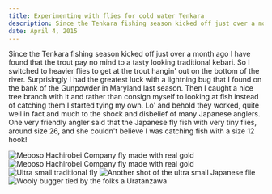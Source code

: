 ```yaml
---
title: Experimenting with flies for cold water Tenkara
description: Since the Tenkara fishing season kicked off just over a month ago I have found that the trout pay no mind to a tasty looking traditional kebari.
date: April 4, 2015
---
```

<div class="w-8/12 max-w-5xl mx-auto m-8 p-8">
<p class="mb-2">Since the Tenkara fishing season kicked off just over a month ago I have found that the trout pay no mind to a tasty looking traditional kebari. So I switched to heavier flies to get at the trout hangin' out on the bottom of the river. Surprisingly I had the greatest luck with a lightning bug that I found on the bank of the Gunpowder in Maryland last season. Then I caught a nice tree branch with it and rather than consign myself to looking at fish instead of catching them I started tying my own. Lo' and behold they worked, quite well in fact and much to the shock and disbelief of many Japanese anglers. One very friendly angler said that the Japanese fly fish with very tiny flies, around size 26, and she couldn't believe I was catching fish with a size 12 hook!</p>

<img class="w-8/12 rounded-lg shadow-lg mx-auto" src="https://fallfish-tenkara-images.s3-us-west-1.amazonaws.com/FfT+-+Flies/Meboso-Kanazawa-Meboso+Hachirobei+Company-tenkara-flies-art.JPG" alt="Meboso Hachirobei Company fly made with real gold" />

<img class="w-8/12 rounded-lg shadow-lg mx-auto" src="https://fallfish-tenkara-images.s3-us-west-1.amazonaws.com/FfT+-+Flies/Meboso-Kanazawa-Meboso+Hachirobei+Company-tenkara-flies-samurai.JPG" alt="Meboso Hachirobei Company fly made with real gold" />

<img class="w-8/12 rounded-lg shadow-lg mx-auto" src="https://fallfish-tenkara-images.s3-us-west-1.amazonaws.com/FfT+-+Flies/ultra+tiny+fly-tenkara-fly+fishing-fishing-closeup.JPG" alt="Ultra small traditional fly" />

<img class="w-8/12 rounded-lg shadow-lg mx-auto" src="https://fallfish-tenkara-images.s3-us-west-1.amazonaws.com/FfT+-+Flies/ultra+tiny+fly-tenkara-fly+fishing-fishing.JPG" alt="Another shot of the ultra small Japanese flie" />

<img class="w-8/12 rounded-lg shadow-lg mx-auto" src="https://fallfish-tenkara-images.s3-us-west-1.amazonaws.com/FfT+-+Flies/wooly+bugger-beed+head-streamer-fly-tenkara-uratanzawa.JPG" alt="Wooly bugger tied by the folks a Uratanzawa" />
</div>